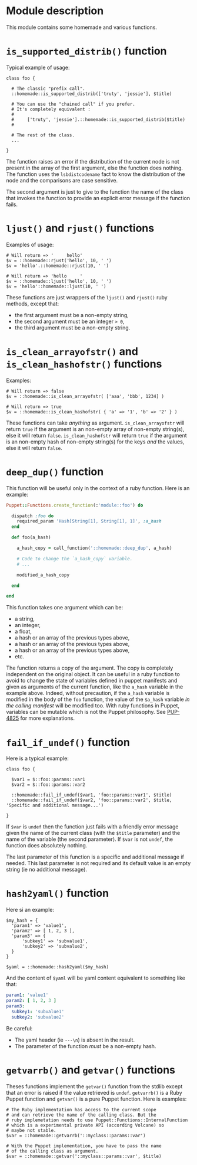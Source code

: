 # Module description

This module contains some homemade and various functions.


# `is_supported_distrib()` function

Typical example of usage:

```puppet
class foo {

  # The classic "prefix call".
  ::homemade::is_supported_distrib(['truty', 'jessie'], $title)

  # You can use the "chained call" if you prefer.
  # It's completely equivalent :
  #
  #     ['truty', 'jessie'].::homemade::is_supported_distrib($title)
  #

  # The rest of the class.
  ...

}
```

The function raises an error if the distribution of the
current node is not present in the array of the first
argument, else the function does nothing. The function
uses the `lsbdistcodename` fact to know the distribution
of the node and the comparisons are case sensitive.

The second argument is just to give to the function the
name of the class that invokes the function to provide
an explicit error message if the function fails.


# `ljust()` and `rjust()` functions

Examples of usage:

```puppet
# Will return => '     hello'
$v = ::homemade::rjust('hello', 10, ' ')
$v = 'hello'.::homemade::rjust(10, ' ')

# Will return => 'hello     '
$v = ::homemade::ljust('hello', 10, ' ')
$v = 'hello'::homemade::ljust(10, ' ')
```

These functions are just wrappers of the `ljust()` and
`rjust()` ruby methods, except that:
* the first argument must be a non-empty string,
* the second argument must be an integer `> 0`,
* the third argument must be a non-empty string.


# `is_clean_arrayofstr()` and `is_clean_hashofstr()` functions

Examples:

```puppet
# Will return => false
$v = ::homemade::is_clean_arrayofstr( ['aaa', 'bbb', 1234] )

# Will return => true
$v = ::homemade::is_clean_hashofstr( { 'a' => '1', 'b' => '2' } )
```

These functions can take *anything* as argument. `is_clean_arrayofstr`
will return `true` if the argument is an non-empty array of non-empty
string(s), else it will return `false`. `is_clean_hashofstr` will
return `true` if the argument is an non-empty hash of non-empty
string(s) for the keys *and* the values, else it will return `false`.


# `deep_dup()` function

This function will be useful only in the context of a ruby
function. Here is an example:

```ruby
Puppet::Functions.create_function(:'module::foo') do

  dispatch :foo do
    required_param 'Hash[String[1], String[1], 1]', :a_hash
  end

  def foo(a_hash)

    a_hash_copy = call_function('::homemade::deep_dup', a_hash)

    # Code to change the `a_hash_copy` variable.
    # ...

    modified_a_hash_copy

  end

end
```

This function takes one argument which can be:

- a string,
- an integer,
- a float,
- a hash or an array of the previous types above,
- a hash or an array of the previous types above,
- a hash or an array of the previous types above,
- etc.

The function returns a copy of the argument. The copy is
completely independent on the original object. It can be
useful in a ruby function to avoid to change the state of
variables defined in puppet manifests and given as arguments
of the current function, like the `a_hash` variable in the
example above. Indeed, without precaution, if the `a_hash`
variable is modified in the body of the `foo` function, the
value of the `$a_hash` variable *in the calling manifest*
will be modified too. With ruby functions in Puppet,
variables can be mutable which is not the Puppet philosophy.
See [PUP-4825](https://tickets.puppetlabs.com/browse/PUP-4825)
for more explanations.




# `fail_if_undef()` function

Here is a typical example:

```puppet
class foo {

  $var1 = $::foo::params::var1
  $var2 = $::foo::params::var2

  ::homemade::fail_if_undef($var1, 'foo::params::var1', $title)
  ::homemade::fail_if_undef($var2, 'foo::params::var2', $title, 'Specific and additional message...')

}
```

If `$var` is `undef` then the function just fails with a
friendly error message given the name of the current class
(with the `$title` parameter) and the name of the variable
(the second parameter). If `$var` is not `undef`, the
function does absolutely nothing.

The last parameter of this function is a specific and
additional message if needed. This last parameter is not
required and its default value is an empty string (ie no
additional message).




# `hash2yaml()` function

Here si an example:

```puppet
$my_hash = {
  'param1' => 'value1',
  'param2' => [ 1, 2, 3 ],
  'param3' => {
      'subkey1' => 'subvalue1',
      'subkey2' => 'subvalue2',
  }
}

$yaml = ::homemade::hash2yaml($my_hash)
```

And the content of `$yaml` will be yaml content equivalent
to something like that:

```yaml
param1: 'value1'
param2: [ 1, 2, 3 ]
param3:
  subkey1: 'subvalue1'
  subkey2: 'subvalue2'
```

Be careful:
* The yaml header (ie `---\n`) is absent in the result.
* The parameter of the function *must* be a non-empty hash.




# `getvarrb()` and `getvar()` functions

Theses functions implement the `getvar()` function from the stdlib
except that an error is raised if the value retrieved is
`undef`. `getvarrb()` is a Ruby Puppet function and
`getvar()` is a pure Puppet function. Here is examples:

```puppet
# The Ruby implementation has access to the current scope
# and can retrieve the name of the calling class. But the
# ruby implemetation needs to use Puppet::Functions::InternalFunction
# which is a experimental private API (according Volcane) so
# maybe not stable.
$var = ::homemade::getvarrb('::myclass::params::var')

# With the Puppet implementation, you have to pass the name
# of the calling class as argument.
$var = ::homemade::getvar('::myclass::params::var', $title)
```




